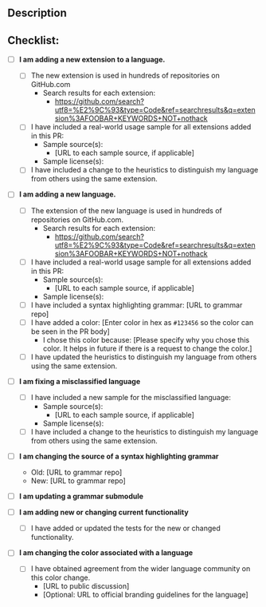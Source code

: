 <!--- Briefly describe your changes in the field above. -->

## Description
<!--- If necessary, go into depth of what this pull request is doing. -->

## Checklist:
<!--- Go over all the following points, and put an `x` in all the boxes that apply. -->
<!--- Please remove whole sections, not points within the sections, that do not apply -->
<!--- If you're unsure about any of these, don't hesitate to ask. We're here to help! -->
- [ ] **I am adding a new extension to a language.**
  - [ ] The new extension is used in hundreds of repositories on GitHub.com
    - Search results for each extension:
      <!-- Replace FOOBAR with the new extension, and KEYWORDS with keywords unique to the language. Repeat for each extension added. -->
      - https://github.com/search?utf8=%E2%9C%93&type=Code&ref=searchresults&q=extension%3AFOOBAR+KEYWORDS+NOT+nothack
  - [ ] I have included a real-world usage sample for all extensions added in this PR:
    - Sample source(s):
      - [URL to each sample source, if applicable]
    - Sample license(s):
  - [ ] I have included a change to the heuristics to distinguish my language from others using the same extension.

- [ ] **I am adding a new language.**
  - [ ] The extension of the new language is used in hundreds of repositories on GitHub.com.
    - Search results for each extension:
      <!-- Replace FOOBAR with the new extension, and KEYWORDS with keywords unique to the language. Repeat for each extension added. -->
      -  https://github.com/search?utf8=%E2%9C%93&type=Code&ref=searchresults&q=extension%3AFOOBAR+KEYWORDS+NOT+nothack
  - [ ] I have included a real-world usage sample for all extensions added in this PR:
    - Sample source(s):
      - [URL to each sample source, if applicable]
    - Sample license(s):
  - [ ] I have included a syntax highlighting grammar: [URL to grammar repo]
      <!-- Setting a color is only needed for 'programming' and 'markup' languages and will default to `#cccccc` if not specified. -->
  - [ ] I have added a color: [Enter color in hex as `#123456` so the color can be seen in the PR body]
    - I chose this color because: [Please specify why you chose this color. It helps in future if there is a request to change the color.]
  - [ ] I have updated the heuristics to distinguish my language from others using the same extension.

- [ ] **I am fixing a misclassified language**
  - [ ] I have included a new sample for the misclassified language:
    - Sample source(s):
      - [URL to each sample source, if applicable]
    - Sample license(s):
  - [ ] I have included a change to the heuristics to distinguish my language from others using the same extension.

- [ ] **I am changing the source of a syntax highlighting grammar**
  - Old: [URL to grammar repo]
  - New: [URL to grammar repo]

- [ ] **I am updating a grammar submodule**
  <!-- That's not necessary, grammar submodules are updated automatically with each new release. -->

- [ ] **I am adding new or changing current functionality**
  <!-- This includes modifying the vendor, documentation, and generated lists. -->
  - [ ] I have added or updated the tests for the new or changed functionality.

- [ ] **I am changing the color associated with a language**
  <!-- Please ensure you have gathered agreement from the wider language community _before_ opening this PR -->
  - [ ] I have obtained agreement from the wider language community on this color change.
    - [URL to public discussion]
    - [Optional: URL to official branding guidelines for the language]
